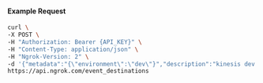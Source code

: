 <!-- Code generated for API Clients. DO NOT EDIT. -->

#### Example Request

```bash
curl \
-X POST \
-H "Authorization: Bearer {API_KEY}" \
-H "Content-Type: application/json" \
-H "Ngrok-Version: 2" \
-d '{"metadata":"{\"environment\":\"dev\"}","description":"kinesis dev stream","format":"json","target":{"kinesis":{"auth":{"role":{"role_arn":"arn:aws:iam::123456789012:role/example"}},"stream_arn":"arn:ngrok-local:kinesis:us-east-2:123456789012:stream/mystream2"}}}' \
https://api.ngrok.com/event_destinations
```
